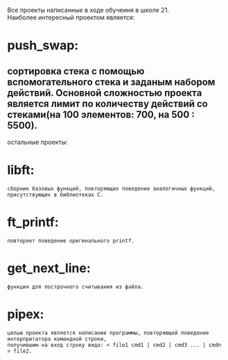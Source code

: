 Все проекты написанные в ходе обучеиня в школе 21.  
Наиболее интересный проектом является:
# push_swap: #  
сортировка стека с помощью вспомогательного стека и заданым набором действий. Основной сложностью проекта является лимит по количеству действий со стеками(на 100 элементов: 700, на 500 : 5500).  
----------------------------------
остальные проекты:  
# libft: #  
    сборник базовых функций, повторяющих поведение аналогичных функций, присутствующих в библиотеках C.  
# ft_printf: #  
    повторяет поведение оригинального printf.  
# get_next_line: #  
    функция для построчного считывания из файла.  
# pipex: #  
    целью проекта является написание программы, повторяющей поведение интерпритатора командной строки,  
    получившим на вход строку вида: < file1 cmd1 | cmd2 | cmd3 ... | cmdn > file2.  
